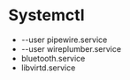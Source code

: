 # Systemctl
 - --user pipewire.service
 - --user wireplumber.service
 - bluetooth.service
 - libvirtd.service
